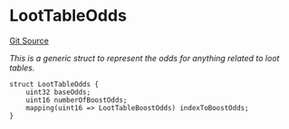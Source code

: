 # LootTableOdds
[Git Source](https://github.com/TreasureProject/spellcaster-facets/blob/35a5f7a33e5c726475104b88b7e2a468bb5aa2b7/src/advanced-crafting/AdvancedCraftingStorage.sol)

*This is a generic struct to represent the odds for anything related to loot tables.*


```solidity
struct LootTableOdds {
    uint32 baseOdds;
    uint16 numberOfBoostOdds;
    mapping(uint16 => LootTableBoostOdds) indexToBoostOdds;
}
```

